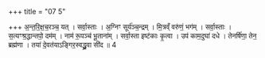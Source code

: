 +++
title = "07 5"

+++
अ॒न्त॒रि॒क्ष॒च॒रञ्च॒ यत् । सर्वा॒स्ताः । अ॒ग्निꣳ सूर्य॑ञ्च॒न्द्रम् । मि॒त्रव्ँ वरु॑णं॒ भग॑म् । सर्वा॒स्ताः ।  स॒त्यꣳश्र॒द्धान्तपो॒ दम॑म् । नाम॑ रू॒पञ्च॑ भू॒ताना॑म् । सर्वा॒स्ता इष्ट॑काः कृ॒त्वा । उप॑ काम॒दुघा॑ दधे ।  तेनर्षि॑णा॒ तेन॒ ब्रह्म॑णा । तया॑ दे॒वत॑याऽङ्गिर॒स्वद्ध्रु॒वा सी॑द ॥ 4

